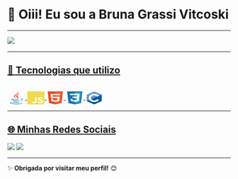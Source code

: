 # 👋 **Oiii! Eu sou a Bruna Grassi Vitcoski**

---

<div>
  <a href="https://github.com/bruna-vitcoski">
  <img height="180em" src="https://github-readme-stats.vercel.app/api?username=bruna-vitcoski&show_icons=true&theme=dracula&include_all_commits=true&count_private=true&cache_seconds=1800"/>
</div>
    
---

## 🚀 **Tecnologias que utilizo**

<div style="display: inline_block"><br>
  <img align="center" alt="Bruna-Java" height="30" width="40" src="https://raw.githubusercontent.com/devicons/devicon/master/icons/java/java-original.svg">
  <img align="center" alt="Bruna-Js" height="30" width="40" src="https://raw.githubusercontent.com/devicons/devicon/master/icons/javascript/javascript-plain.svg">
  <img align="center" alt="Bruna-HTML" height="30" width="40" src="https://raw.githubusercontent.com/devicons/devicon/master/icons/html5/html5-original.svg">
  <img align="center" alt="Bruna-CSS" height="30" width="40" src="https://raw.githubusercontent.com/devicons/devicon/master/icons/css3/css3-original.svg">
  <img align="center" alt="Bruna-C" height="30" width="40" src="https://raw.githubusercontent.com/devicons/devicon/master/icons/c/c-original.svg">
</div>

---

## 🌐 **Minhas Redes Sociais**

<div> 
  <a href="https://mail.google.com/mail/u/0/#inbox"><img src="https://img.shields.io/badge/Gmail-Cinza?style=for-the-badge&logo=gmail&logoColor=white" target="_blank"></a>
  <a href="https://www.linkedin.com/in/bruna-grassi-vitcoski/" target="_blank"><img src="https://img.shields.io/badge/LinkedIn-Azul?style=for-the-badge&logo=linkedin&logoColor=white" target="_blank"></a> 
</div>

---

✨ **Obrigada por visitar meu perfil!** 😊
